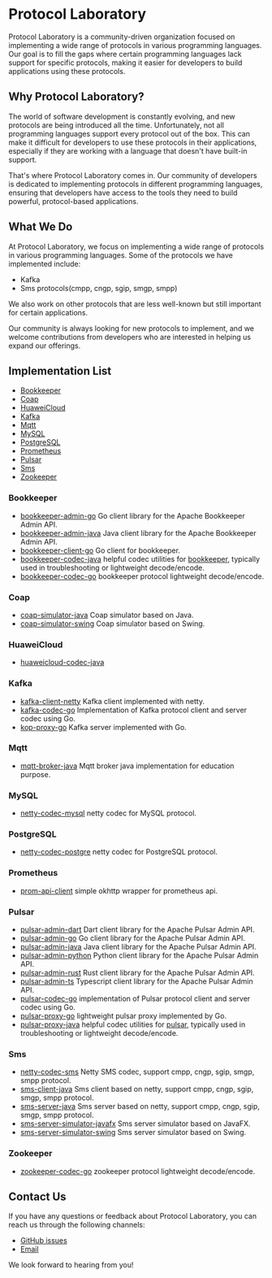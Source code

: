 # Protocol Laboratory

Protocol Laboratory is a community-driven organization focused on implementing a wide range of protocols in various programming languages. Our goal is to fill the gaps where certain programming languages lack support for specific protocols, making it easier for developers to build applications using these protocols.

## Why Protocol Laboratory?

The world of software development is constantly evolving, and new protocols are being introduced all the time. Unfortunately, not all programming languages support every protocol out of the box. This can make it difficult for developers to use these protocols in their applications, especially if they are working with a language that doesn't have built-in support.

That's where Protocol Laboratory comes in. Our community of developers is dedicated to implementing protocols in different programming languages, ensuring that developers have access to the tools they need to build powerful, protocol-based applications.

## What We Do

At Protocol Laboratory, we focus on implementing a wide range of protocols in various programming languages. Some of the protocols we have implemented include:

- Kafka
- Sms protocols(cmpp, cngp, sgip, smgp, smpp)

We also work on other protocols that are less well-known but still important for certain applications.

Our community is always looking for new protocols to implement, and we welcome contributions from developers who are interested in helping us expand our offerings.

## Implementation List

- [Bookkeeper](#Bookkeeper)
- [Coap](#Coap)
- [HuaweiCloud](#HuaweiCloud)
- [Kafka](#Kafka)
- [Mqtt](#Mqtt)
- [MySQL](#MySQL)
- [PostgreSQL](#PostgreSQL)
- [Prometheus](#Prometheus)
- [Pulsar](#Pulsar)
- [Sms](#Sms)
- [Zookeeper](#Zookeeper)

### Bookkeeper

- [bookkeeper-admin-go](https://github.com/protocol-laboratory/bookkeeper-admin-go) Go client library for the Apache Bookkeeper Admin API.
- [bookkeeper-admin-java](https://github.com/protocol-laboratory/bookkeeper-admin-java) Java client library for the Apache Bookkeeper Admin API.
- [bookkeeper-client-go](https://github.com/protocol-laboratory/bookkeeper-client-go) Go client for bookkeeper.
- [bookkeeper-codec-java](https://github.com/protocol-laboratory/bookkeeper-codec-java) helpful codec utilities for [bookkeeper](https://bookkeeper.apache.org/), typically used in troubleshooting or lightweight decode/encode.
- [bookkeeper-codec-go](https://github.com/protocol-laboratory/bookkeeper-codec-go) bookkeeper protocol lightweight decode/encode.

### Coap

- [coap-simulator-java](https://github.com/protocol-laboratory/coap-simulator-java) Coap simulator based on Java.
- [coap-simulator-swing](https://github.com/protocol-laboratory/coap-simulator-swing) Coap simulator based on Swing.

### HuaweiCloud

- [huaweicloud-codec-java](https://github.com/protocol-laboratory/huaweicloud-codec-java)

### Kafka

- [kafka-client-netty](https://github.com/protocol-laboratory/kafka-client-netty) Kafka client implemented with netty.
- [kafka-codec-go](https://github.com/protocol-laboratory/kafka-codec-go) Implementation of Kafka protocol client and server codec using Go.
- [kop-proxy-go](https://github.com/protocol-laboratory/kop-proxy-go) Kafka server implemented with Go.

### Mqtt

- [mqtt-broker-java](https://github.com/protocol-laboratory/mqtt-broker-java) Mqtt broker java implementation for education purpose.

### MySQL

- [netty-codec-mysql](https://github.com/protocol-laboratory/netty-codec-mysql) netty codec for MySQL protocol.

### PostgreSQL

- [netty-codec-postgre](https://github.com/protocol-laboratory/netty-codec-postgre) netty codec for PostgreSQL protocol.

### Prometheus

- [prom-api-client](https://github.com/protocol-laboratory/prom-api-client) simple okhttp wrapper for prometheus api.

### Pulsar

- [pulsar-admin-dart](https://github.com/protocol-laboratory/pulsar-admin-dart)  Dart client library for the Apache Pulsar Admin API.
- [pulsar-admin-go](https://github.com/protocol-laboratory/pulsar-admin-go)  Go client library for the Apache Pulsar Admin API.
- [pulsar-admin-java](https://github.com/protocol-laboratory/pulsar-admin-java)  Java client library for the Apache Pulsar Admin API.
- [pulsar-admin-python](https://github.com/protocol-laboratory/pulsar-admin-python)  Python client library for the Apache Pulsar Admin API.
- [pulsar-admin-rust](https://github.com/protocol-laboratory/pulsar-admin-rust)  Rust client library for the Apache Pulsar Admin API.
- [pulsar-admin-ts](https://github.com/protocol-laboratory/pulsar-admin-ts)  Typescript client library for the Apache Pulsar Admin API.
- [pulsar-codec-go](https://github.com/protocol-laboratory/pulsar-codec-go) implementation of Pulsar protocol client and server codec using Go.
- [pulsar-proxy-go](https://github.com/protocol-laboratory/pulsar-proxy-go) lightweight pulsar proxy implemented by Go.
- [pulsar-proxy-java](https://github.com/protocol-laboratory/pulsar-codec-java) helpful codec utilities for [pulsar](https://pulsar.apache.org/), typically used in troubleshooting or lightweight decode/encode. 

### Sms

- [netty-codec-sms](https://github.com/protocol-laboratory/netty-codec-sms) Netty SMS codec, support cmpp, cngp, sgip, smgp, smpp protocol.
- [sms-client-java](https://github.com/protocol-laboratory/sms-client-java) Sms client based on netty, support cmpp, cngp, sgip, smgp, smpp protocol.
- [sms-server-java](https://github.com/protocol-laboratory/sms-server-java) Sms server based on netty, support cmpp, cngp, sgip, smgp, smpp protocol.
- [sms-server-simulator-javafx](https://github.com/protocol-laboratory/sms-server-simulator-javafx) Sms server simulator based on JavaFX.
- [sms-server-simulator-swing](https://github.com/protocol-laboratory/sms-server-simulator-swing) Sms server simulator based on Swing.

### Zookeeper

- [zookeeper-codec-go](https://github.com/protocol-laboratory/zookeeper-codec-go) zookeeper protocol lightweight decode/encode.

## Contact Us

If you have any questions or feedback about Protocol Laboratory, you can reach us through the following channels:

- [GitHub issues](https://github.com/protocol-laboratory/protocols/issues)
- [Email](shoothzj@gmail.com)

We look forward to hearing from you!
